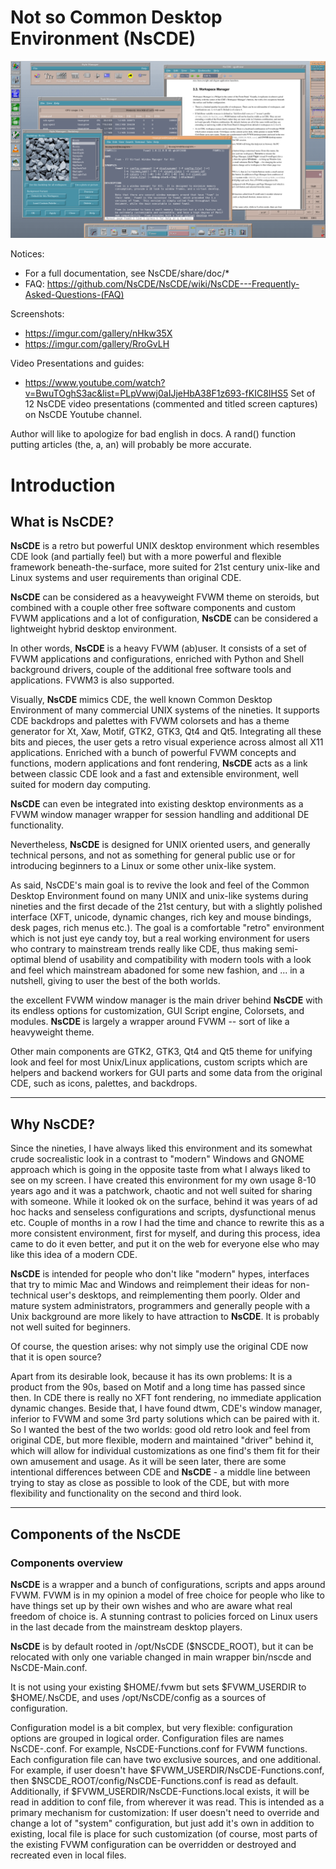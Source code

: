 # **Not so Common Desktop Environment (NsCDE)**

![ScreenShot](NsCDE.png)

Notices:
- For a full documentation, see NsCDE/share/doc/*
- FAQ: https://github.com/NsCDE/NsCDE/wiki/NsCDE---Frequently-Asked-Questions-(FAQ)

Screenshots:
- https://imgur.com/gallery/nHkw35X
- https://imgur.com/gallery/RroGvLH

Video Presentations and guides:
- https://www.youtube.com/watch?v=BwuTOghS3ac&list=PLpVwwj0aIJjeHbA38F1z693-fKIC8IHS5
Set of 12 NsCDE video presentations (commented and titled screen captures) on
NsCDE Youtube channel.


Author will like to apologize for bad english in docs. A rand() function putting
articles (the, a, an) will probably be more accurate.

# **Introduction**

  ## What is **NsCDE**?

   **NsCDE** is a retro but powerful UNIX desktop environment which
   resembles CDE look (and partially feel) but with a more powerful
   and flexible framework beneath-the-surface, more suited for 21st
   century unix-like and Linux systems and user requirements than
   original CDE.

   **NsCDE** can be considered as a heavyweight FVWM
   theme on steroids, but combined with a couple other free software
   components and custom FVWM applications and a lot of configuration,
   **NsCDE** can be considered a lightweight hybrid desktop environment.

   In other words, **NsCDE** is a heavy FVWM (ab)user. It consists of a
   set of FVWM applications and configurations, enriched with Python
   and Shell background drivers, couple of the additional free software
   tools and applications. FVWM3 is also supported.

   Visually, **NsCDE** mimics CDE, the well known Common Desktop Environment
   of many commercial UNIX systems of the nineties. It supports CDE backdrops
   and palettes with FVWM colorsets and has a theme generator for Xt, Xaw,
   Motif, GTK2, GTK3, Qt4 and Qt5. Integrating all these bits and pieces,
   the user gets a retro visual experience across almost all X11 applications.
   Enriched with a bunch of powerful FVWM concepts and functions,
   modern applications and font rendering, **NsCDE** acts as a link between
   classic CDE look and a fast and extensible environment, well
   suited for modern day computing.

   **NsCDE** can even be integrated into existing desktop environments as a
   FVWM window manager wrapper for session handling and additional DE
   functionality.

   Nevertheless, **NsCDE** is designed for UNIX oriented users, and
   generally technical persons, and not as something for general public
   use or for introducing beginners to a Linux or some other unix-like
   system.

   As said, NsCDE's main goal is to revive the look and feel of the Common Desktop
   Environment found on many UNIX and unix-like systems during nineties and
   the first decade of the 21st century, but with a slightly polished interface
   (XFT, unicode, dynamic changes, rich key and mouse bindings, desk pages,
   rich menus etc.). The goal is a comfortable "retro" environment
   which is not just eye candy toy, but a real working environment for
   users who contrary to mainstream trends really like CDE, thus making
   semi-optimal blend of usability and compatibility with modern tools with
   a look and feel which mainstream abadoned for some new fashion, and ... in a
   nutshell, giving to user the best of the both worlds.

   the excellent FVWM window manager is the main driver behind **NsCDE** with its
   endless options for customization, GUI Script engine, Colorsets, and
   modules. **NsCDE** is largely a wrapper around FVWM -- sort of like a
   heavyweight theme.

   Other main components are GTK2, GTK3, Qt4 and Qt5 theme for unifying look
   and feel for most Unix/Linux applications, custom scripts which are
   helpers and backend workers for GUI parts and some data from the original
   CDE, such as icons, palettes, and backdrops.

   --------------------------------------------------------------------------

  ## Why **NsCDE**?

   Since the nineties, I have always liked this environment and its somewhat
   crude socrealistic look in a contrast to "modern" Windows and GNOME
   approach which is going in the opposite taste from what I always liked to
   see on my screen. I have created this environment for my own usage 8-10
   years ago and it was a patchwork, chaotic and not well suited for sharing
   with someone. While it looked ok on the surface, behind it was years of
   ad hoc hacks and senseless configurations and scripts, dysfunctional menus
   etc. Couple of months in a row I had the time and chance to rewrite this as
   a more consistent environment, first for myself, and during this process,
   idea came to do it even better, and put it on the web for everyone else who
   may like this idea of a modern CDE.

   **NsCDE** is intended for people who don't like "modern" hypes,
   interfaces that try to mimic Mac and Windows and reimplement their
   ideas for non-technical user's desktops, and reimplementing them poorly.
   Older and mature system administrators, programmers and generally people
   with a Unix background are more likely to have attraction to **NsCDE**. It
   is probably not well suited for beginners.

   Of course, the question arises: why not simply use the original CDE now
   that it is open source?

   Apart from its desirable look, because it has its own problems: It is a
   product from the 90s, based on Motif and a long time has passed since then. In
   CDE there is really no XFT font rendering, no immediate application
   dynamic changes. Beside that, I have found dtwm, CDE's window manager,
   inferior to FVWM and some 3rd party solutions which can be paired with it.
   So I wanted the best of the two worlds: good old retro look and feel from
   original CDE, but more flexible, modern and maintained "driver" behind it,
   which will allow for individual customizations as one find's them fit for
   their own amusement and usage. As it will be seen later, there are some
   intentional differences between CDE and **NsCDE** - a middle line between
   trying to stay as close as possible to look of the CDE, but with more
   flexibility and functionality on the second and third look.

   --------------------------------------------------------------------------

## Components of the **NsCDE**

  ### Components overview

   **NsCDE** is a wrapper and a bunch of configurations, scripts and apps around
   FVWM. FVWM is in my opinion a model of free choice for people who like to
   have things set up by their own wishes and who are aware what real freedom
   of choice is. A stunning contrast to policies forced on Linux users in the
   last decade from the mainstream desktop players.

   **NsCDE** is by default rooted in /opt/NsCDE ($NSCDE_ROOT), but it can be
   relocated with only one variable changed in main wrapper bin/nscde and
   NsCDE-Main.conf.

   It is not using your existing $HOME/.fvwm but sets $FVWM_USERDIR to
   $HOME/.NsCDE, and uses /opt/NsCDE/config as a sources of configuration.

   Configuration model is a bit complex, but very flexible: configuration
   options are grouped in logical order. Configuration files are names
   NsCDE-<group>.conf. For example, NsCDE-Functions.conf for FVWM functions.
   Each configuration file can have two exclusive sources, and one
   additional. For example, if user doesn't have
   $FVWM_USERDIR/NsCDE-Functions.conf, then
   $NSCDE_ROOT/config/NsCDE-Functions.conf is read as default. Additionally,
   if $FVWM_USERDIR/NsCDE-Functions.local exists, it will be read in addition
   to conf file, from wherever it was read. This is intended as a primary
   mechanism for customization: If user doesn't need to override and change a
   lot of "system" configuration, but just add it's own in addition to
   existing, local file is place for such customization (of course, most
   parts of the existing FVWM configuration can be overridden or destroyed
   and recreated even in local files.

